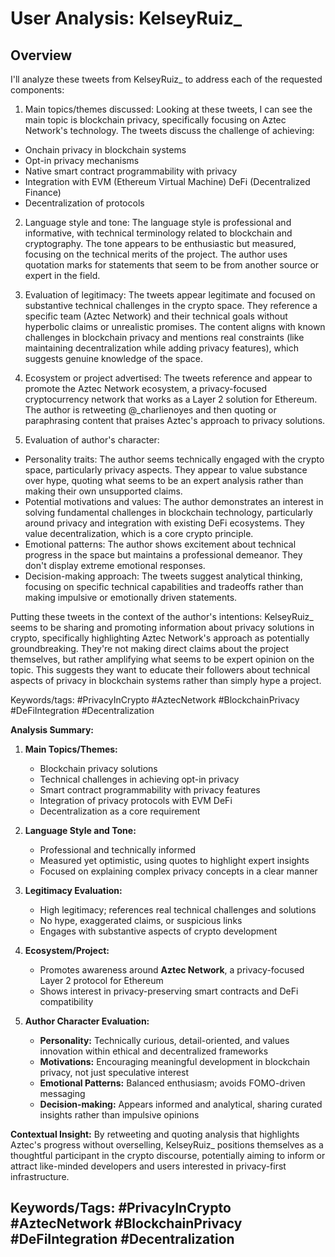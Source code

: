 # User Analysis: KelseyRuiz_

## Overview

<think>
I'll analyze these tweets from KelseyRuiz_ to address each of the requested components:

1. Main topics/themes discussed:
Looking at these tweets, I can see the main topic is blockchain privacy, specifically focusing on Aztec Network's technology. The tweets discuss the challenge of achieving:
- Onchain privacy in blockchain systems
- Opt-in privacy mechanisms
- Native smart contract programmability with privacy
- Integration with EVM (Ethereum Virtual Machine) DeFi (Decentralized Finance)
- Decentralization of protocols

2. Language style and tone:
The language style is professional and informative, with technical terminology related to blockchain and cryptography. The tone appears to be enthusiastic but measured, focusing on the technical merits of the project. The author uses quotation marks for statements that seem to be from another source or expert in the field.

3. Evaluation of legitimacy:
The tweets appear legitimate and focused on substantive technical challenges in the crypto space. They reference a specific team (Aztec Network) and their technical goals without hyperbolic claims or unrealistic promises. The content aligns with known challenges in blockchain privacy and mentions real constraints (like maintaining decentralization while adding privacy features), which suggests genuine knowledge of the space.

4. Ecosystem or project advertised:
The tweets reference and appear to promote the Aztec Network ecosystem, a privacy-focused cryptocurrency network that works as a Layer 2 solution for Ethereum. The author is retweeting @_charlienoyes and then quoting or paraphrasing content that praises Aztec's approach to privacy solutions.

5. Evaluation of author's character:
- Personality traits: The author seems technically engaged with the crypto space, particularly privacy aspects. They appear to value substance over hype, quoting what seems to be an expert analysis rather than making their own unsupported claims.
- Potential motivations and values: The author demonstrates an interest in solving fundamental challenges in blockchain technology, particularly around privacy and integration with existing DeFi ecosystems. They value decentralization, which is a core crypto principle.
- Emotional patterns: The author shows excitement about technical progress in the space but maintains a professional demeanor. They don't display extreme emotional responses.
- Decision-making approach: The tweets suggest analytical thinking, focusing on specific technical capabilities and tradeoffs rather than making impulsive or emotionally driven statements.

Putting these tweets in the context of the author's intentions:
KelseyRuiz_ seems to be sharing and promoting information about privacy solutions in crypto, specifically highlighting Aztec Network's approach as potentially groundbreaking. They're not making direct claims about the project themselves, but rather amplifying what seems to be expert opinion on the topic. This suggests they want to educate their followers about technical aspects of privacy in blockchain systems rather than simply hype a project.

Keywords/tags:
#PrivacyInCrypto #AztecNetwork #BlockchainPrivacy #DeFiIntegration #Decentralization
</think>

**Analysis Summary:**

1. **Main Topics/Themes:**
   - Blockchain privacy solutions
   - Technical challenges in achieving opt-in privacy
   - Smart contract programmability with privacy features
   - Integration of privacy protocols with EVM DeFi
   - Decentralization as a core requirement

2. **Language Style and Tone:**
   - Professional and technically informed
   - Measured yet optimistic, using quotes to highlight expert insights
   - Focused on explaining complex privacy concepts in a clear manner

3. **Legitimacy Evaluation:**
   - High legitimacy; references real technical challenges and solutions
   - No hype, exaggerated claims, or suspicious links
   - Engages with substantive aspects of crypto development

4. **Ecosystem/Project:**
   - Promotes awareness around **Aztec Network**, a privacy-focused Layer 2 protocol for Ethereum
   - Shows interest in privacy-preserving smart contracts and DeFi compatibility

5. **Author Character Evaluation:**
   - **Personality:** Technically curious, detail-oriented, and values innovation within ethical and decentralized frameworks
   - **Motivations:** Encouraging meaningful development in blockchain privacy, not just speculative interest
   - **Emotional Patterns:** Balanced enthusiasm; avoids FOMO-driven messaging
   - **Decision-making:** Appears informed and analytical, sharing curated insights rather than impulsive opinions

**Contextual Insight:**
By retweeting and quoting analysis that highlights Aztec's progress without overselling, KelseyRuiz_ positions themselves as a thoughtful participant in the crypto discourse, potentially aiming to inform or attract like-minded developers and users interested in privacy-first infrastructure.

**Keywords/Tags:**
#PrivacyInCrypto #AztecNetwork #BlockchainPrivacy #DeFiIntegration #Decentralization
---
